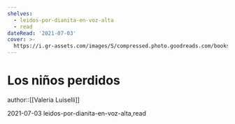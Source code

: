 ```yaml
---
shelves:
  - leidos-por-dianita-en-voz-alta
  - read
dateRead: '2021-07-03'
cover: >-
  https://i.gr-assets.com/images/S/compressed.photo.goodreads.com/books/1487707515l/33120866._SY475_.jpg
---
```

# Los niños perdidos

author::[[Valeria Luiselli]]

2021-07-03
leidos-por-dianita-en-voz-alta,read